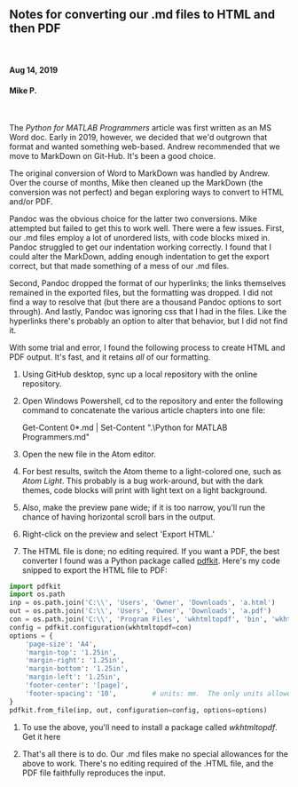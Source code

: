 ## Notes for converting our .md files to HTML and then PDF

<br>

#### Aug 14, 2019
#### Mike P.

<br>

The _Python for MATLAB Programmers_ article was first written as an MS Word doc.
Early in 2019, however, we decided that we'd outgrown that format and wanted
something web-based.  Andrew recommended that we move to MarkDown on Git-Hub.
It's been a good choice.

The original conversion of Word to MarkDown was handled by Andrew.  Over the
course of months, Mike then cleaned up the MarkDown (the conversion was not
perfect) and began exploring ways to convert to HTML and/or PDF.

Pandoc was the obvious choice for the latter two conversions.  Mike attempted
but failed to get this to work well.  There were a few issues.  First, our .md
files employ a lot of unordered lists, with code blocks mixed in.  Pandoc
struggled to get our indentation working correctly.  I found that I could alter
the MarkDown, adding enough indentation to get the export correct, but that made
something of a mess of our .md files.

Second, Pandoc dropped the format of our hyperlinks; the links themselves
remained in the exported files, but the formatting was dropped.  I did not find
a way to resolve that (but there are a thousand Pandoc options to sort through).
And lastly, Pandoc was ignoring css that I had in the files.  Like the
hyperlinks there's probably an option to alter that behavior, but I did not find
it.

With some trial and error, I found the following process to create HTML and PDF
output.  It's fast, and it retains _all_ of our formatting.  

1. Using GitHub desktop, sync up a local repository with the online repository.

1. Open Windows Powershell, cd to the repository and enter the following command
to concatenate the various article chapters into one file:

    Get-Content 0*.md | Set-Content ".\Python for MATLAB Programmers.md"

1. Open the new file in the Atom editor.

1. For best results, switch the Atom theme to a light-colored one, such as _Atom
Light_.  This probably is a bug work-around, but with the dark themes, code
blocks will print with light text on a light background.  

1. Also, make the preview pane wide; if it is too narrow, you'll run the chance
of having horizontal scroll bars in the output.

1. Right-click on the preview and select 'Export HTML.'

1. The HTML file is done; no editing required.  If you want a PDF, the best
converter I found was a Python package called <a
href="https://pypi.org/project/pdfkit/">pdfkit</a>.  Here's my code snipped to
export the HTML file to PDF:
```python
import pdfkit
import os.path
inp = os.path.join('C:\\', 'Users', 'Owner', 'Downloads', 'a.html')
out = os.path.join('C:\\', 'Users', 'Owner', 'Downloads', 'a.pdf')
con = os.path.join('C:\\', 'Program Files', 'wkhtmltopdf', 'bin', 'wkhtmltopdf.exe')
config = pdfkit.configuration(wkhtmltopdf=con)
options = {
    'page-size': 'A4',
    'margin-top': '1.25in',
    'margin-right': '1.25in',
    'margin-bottom': '1.25in',
    'margin-left': '1.25in',
    'footer-center': '[page]',
    'footer-spacing': '10',         # units: mm.  The only units allowed here.
}
pdfkit.from_file(inp, out, configuration=config, options=options)
```

1. To use the above, you'll need to install a package called _wkhtmltopdf_. Get
it <a rhref="https://wkhtmltopdf.org">here</a>

1. That's all there is to do.  Our .md files make no special allowances for the
above to work. There's no editing required of the .HTML file, and the PDF file
faithfully reproduces the input.
